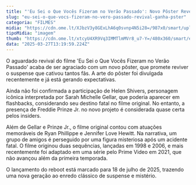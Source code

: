 ```yaml
---
title: "'Eu Sei o Que Vocês Fizeram no Verão Passado': Novo Pôster Revelado para o Revival"
slug: "eu-sei-o-que-vocs-fizeram-no-vero-passado-revival-ganha-pster"
categoria: "FILMES"
midia: "https://cdn.ome.lt/XJbzV3y8GExLhA6q0svnp4N5i28=/987x0/smart/uploads/conteudo/fotos/OMELETE_CAPA_-_2025-03-27T100719.724.png"
tipoMidia: "imagem"
thumb: "https://cdn.ome.lt/xtcyU4XR9Vq3IMMTlmMVr8_u7-Y=/480x360/smart/extras/conteudos/omelete_THUMB_-_2025-03-27T100659.345.png"
data: "2025-03-27T13:19:59.224Z"
---
```


O aguardado revival do filme 'Eu Sei o Que Vocês Fizeram no Verão Passado' acaba de ser agraciado com um novo pôster, que promete reviver o suspense que cativou tantos fãs. A arte do pôster foi divulgada recentemente e já está gerando expectativas.

Ainda não foi confirmada a participação de Helen Shivers, personagem icônica interpretada por Sarah Michelle Gellar, que poderia aparecer em flashbacks, considerando seu destino fatal no filme original. No entanto, a presença de Freddie Prinze Jr. no novo projeto é considerada quase certa pelos insiders.

Além de Gellar e Prinze Jr., o filme original contou com atuações memoráveis de Ryan Phillippe e Jennifer Love Hewitt. Na narrativa, um grupo de amigos é perseguido por uma figura misteriosa após um acidente fatal. O filme originou duas sequências, lançadas em 1998 e 2006, e mais recentemente foi adaptado em uma série pelo Prime Video em 2021, que não avançou além da primeira temporada.

O lançamento do reboot está marcado para 18 de julho de 2025, trazendo uma nova geração ao enredo clássico de suspense e mistério.